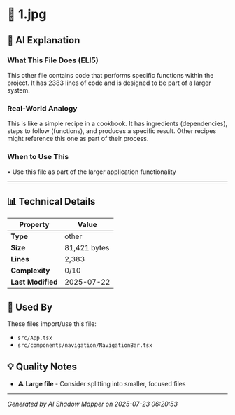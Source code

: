 # 📄 1.jpg

## 🤖 AI Explanation

### What This File Does (ELI5)
This other file contains code that performs specific functions within the project. It has 2383 lines of code and is designed to be part of a larger system.

### Real-World Analogy
This is like a simple recipe in a cookbook. It has ingredients (dependencies), steps to follow (functions), and produces a specific result. Other recipes might reference this one as part of their process.

### When to Use This
• Use this file as part of the larger application functionality

---

## 📊 Technical Details

| Property | Value |
|----------|-------|
| **Type** | other |
| **Size** | 81,421 bytes |
| **Lines** | 2,383 |
| **Complexity** | 0/10 |
| **Last Modified** | 2025-07-22 |

## 🔄 Used By

These files import/use this file:

- `src/App.tsx`
- `src/components/navigation/NavigationBar.tsx`

## 💡 Quality Notes

- ⚠️ **Large file** - Consider splitting into smaller, focused files

---
*Generated by AI Shadow Mapper on 2025-07-23 06:20:53*